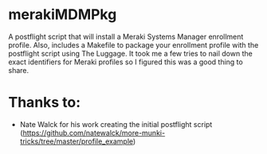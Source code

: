 # merakiMDMPkg

A postflight script that will install a Meraki Systems Manager enrollment profile.  Also, includes a Makefile to package your enrollment profile with the postflight script using The Luggage.  It took me a few tries to nail down the exact identifiers for Meraki profiles so I figured this was a good thing to share.

# Thanks to:

* Nate Walck for his work creating the initial postflight script (https://github.com/natewalck/more-munki-tricks/tree/master/profile_example)